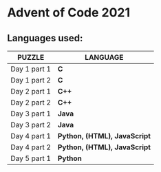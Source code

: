 # Advent of Code 2021
## Languages used:
|       PUZZLE    |LANGUAGE                      |
|-----------------|------------------------------|
|Day 1 part 1     |**C**                         |
|Day 1 part 2     |**C**                         |
|Day 2 part 1	  |**C++**                       |
|Day 2 part 2	  |**C++**                       |
|Day 3 part 1     |**Java**                      |
|Day 3 part 2     |**Java**                      |
|Day 4 part 1     |**Python, (HTML), JavaScript**|
|Day 4 part 2     |**Python, (HTML), JavaScript**|
|Day 5 part 1     |**Python**                    |
